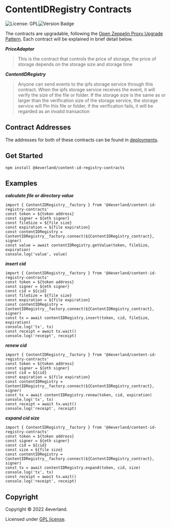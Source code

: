 # ContentIDRegistry Contracts

![License: GPL](https://img.shields.io/badge/license-GPLv2-blue)![Version Badge](https://img.shields.io/badge/version-0.5.0-lightgrey.svg)

The contracts are upgradable, following the [Open Zeppelin Proxy Upgrade Pattern](https://docs.openzeppelin.com/upgrades-plugins/1.x/proxies). Each contract will be explained in brief detail below.

**_PriceAdaptor_**

> This is the contract that controls the price of storage, the price of storage depends on the storage size and storage time

**_ContentIDRegistry_**

> Anyone can send events to the ipfs storage service through this contract. When the ipfs storage service receives the event, it will verify the size of the file or folder. If the storage size is the same as or larger than the verification size of the storage service, the storage service will Pin this file or folder, if the verification fails, it will be regarded as an invalid transaction

## Contract Addresses

The addresses for both of these contracts can be found in [deployments](https://github.com/4everland/ContentIDRegistry-contracts/tree/master/deployments).

## Get Started

```
npm install @4everland/content-id-registry-contracts
```

## Examples

**_calculate file or directory value_**

```
import { ContentIDRegistry__factory } from '@4everland/content-id-registry-contracts'
const token = ${token address}
const signer = ${eth signer}
const fileSize = ${file size}
const expiration = ${file expiration}
const contentIDRegistry = ContentIDRegistry__factory.connect(${ContentIDRegistry_contract}, signer)
const value = await contentIDRegistry.getValue(token, fileSize, expiration)
console.log('value', value)
```

**_insert cid_**

```
import { ContentIDRegistry__factory } from '@4everland/content-id-registry-contracts'
const token = ${token address}
const signer = ${eth signer}
const cid = ${cid}
const fileSize = ${file size}
const expiration = ${file expiration}
const contentIDRegistry = ContentIDRegistry__factory.connect(${ContentIDRegistry_contract}, signer)
const tx = await contentIDRegistry.insert(token, cid, fileSize, expiration)
console.log('tx', tx)
const receipt = await tx.wait()
console.log('receipt', receipt)
```

**_renew cid_**

```
import { ContentIDRegistry__factory } from '@4everland/content-id-registry-contracts'
const token = ${token address}
const signer = ${eth signer}
const cid = ${cid}
const expiration = ${file expiration}
const contentIDRegistry = ContentIDRegistry__factory.connect(${ContentIDRegistry_contract}, signer)
const tx = await contentIDRegistry.renew(token, cid, expiration)
console.log('tx', tx)
const receipt = await tx.wait()
console.log('receipt', receipt)
```

**_expand cid size_**

```
import { ContentIDRegistry__factory } from '@4everland/content-id-registry-contracts'
const token = ${token address}
const signer = ${eth signer}
const cid = ${cid}
const size = ${file size}
const contentIDRegistry = ContentIDRegistry__factory.connect(${ContentIDRegistry_contract}, signer)
const tx = await contentIDRegistry.expand(token, cid, size)
console.log('tx', tx)
const receipt = await tx.wait()
console.log('receipt', receipt)
```

## Copyright

Copyright &copy; 2022 4everland.

Licensed under [GPL license](LICENSE).

